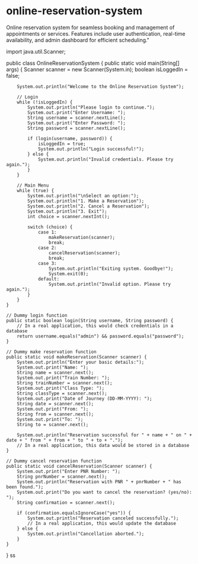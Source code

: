 # online-reservation-system
Online reservation system for seamless booking and management of appointments or services. Features include user authentication, real-time availability, and admin dashboard for efficient scheduling."

import java.util.Scanner;

public class OnlineReservationSystem {
    public static void main(String[] args) {
        Scanner scanner = new Scanner(System.in);
        boolean isLoggedIn = false;

        System.out.println("Welcome to the Online Reservation System");

        // Login
        while (!isLoggedIn) {
            System.out.println("Please login to continue.");
            System.out.print("Enter Username: ");
            String username = scanner.nextLine();
            System.out.print("Enter Password: ");
            String password = scanner.nextLine();

            if (login(username, password)) {
                isLoggedIn = true;
                System.out.println("Login successful!");
            } else {
                System.out.println("Invalid credentials. Please try again.");
            }
        }

        // Main Menu
        while (true) {
            System.out.println("\nSelect an option:");
            System.out.println("1. Make a Reservation");
            System.out.println("2. Cancel a Reservation");
            System.out.println("3. Exit");
            int choice = scanner.nextInt();

            switch (choice) {
                case 1:
                    makeReservation(scanner);
                    break;
                case 2:
                    cancelReservation(scanner);
                    break;
                case 3:
                    System.out.println("Exiting system. Goodbye!");
                    System.exit(0);
                default:
                    System.out.println("Invalid option. Please try again.");
            }
        }
    }

    // Dummy login function
    public static boolean login(String username, String password) {
        // In a real application, this would check credentials in a database
        return username.equals("admin") && password.equals("password");
    }

    // Dummy make reservation function
    public static void makeReservation(Scanner scanner) {
        System.out.println("Enter your basic details:");
        System.out.print("Name: ");
        String name = scanner.next();
        System.out.print("Train Number: ");
        String trainNumber = scanner.next();
        System.out.print("Class Type: ");
        String classType = scanner.next();
        System.out.print("Date of Journey (DD-MM-YYYY): ");
        String date = scanner.next();
        System.out.print("From: ");
        String from = scanner.next();
        System.out.print("To: ");
        String to = scanner.next();

        System.out.println("Reservation successful for " + name + " on " + date + " from " + from + " to " + to + ".");
        // In a real application, this data would be stored in a database
    }

    // Dummy cancel reservation function
    public static void cancelReservation(Scanner scanner) {
        System.out.print("Enter PNR Number: ");
        String pnrNumber = scanner.next();
        System.out.println("Reservation with PNR " + pnrNumber + " has been found.");
        System.out.print("Do you want to cancel the reservation? (yes/no): ");
        String confirmation = scanner.next();

        if (confirmation.equalsIgnoreCase("yes")) {
            System.out.println("Reservation canceled successfully.");
            // In a real application, this would update the database
        } else {
            System.out.println("Cancellation aborted.");
        }
    }
}
ss
